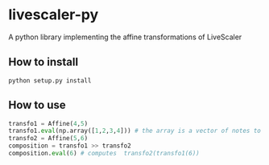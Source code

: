 # livescaler-py
A python library implementing the affine transformations of LiveScaler

## How to install

```
python setup.py install
``` 

## How to use 

```python
transfo1 = Affine(4,5)
transfo1.eval(np.array([1,2,3,4])) # the array is a vector of notes to be transformed
transfo2 = Affine(5,6)
composition = transfo1 >> transfo2
composition.eval(6) # computes  transfo2(transfo1(6))
```
